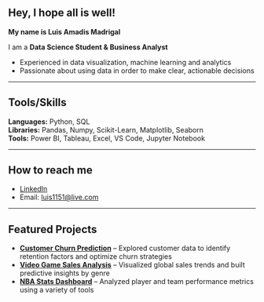 ## Hey, I hope all is well!

**My name is Luis Amadis Madrigal**  

I am a **Data Science Student & Business Analyst**

- Experienced in data visualization, machine learning and analytics  
- Passionate about using data in order to make clear, actionable decisions  

---

## Tools/Skills

**Languages:** Python, SQL  
**Libraries:** Pandas, Numpy, Scikit-Learn, Matplotlib, Seaborn  
**Tools:** Power BI, Tableau, Excel, VS Code, Jupyter Notebook  

---

## How to reach me

- [LinkedIn](https://www.linkedin.com/in/luis-amadis-madrigal-86523422b/)  
- Email: luis1151@live.com  

---

## Featured Projects

- [**Customer Churn Prediction**](https://github.com/Amadis15/Telco-Customer-Churn) – Explored customer data to identify retention factors and optimize churn strategies  
- [**Video Game Sales Analysis**](https://github.com/Amadis15/Video-Game-Sales-Analysis-and-Genre-Prediction) – Visualized global sales trends and built predictive insights by genre  
- [**NBA Stats Dashboard**](https://github.com/Amadis15/NBA-Stats-Project) – Analyzed player and team performance metrics using a variety of tools  




<!--
**Amadis15/Amadis15** is a ✨ _special_ ✨ repository because its `README.md` (this file) appears on your GitHub profile.

Here are some ideas to get you started:

- 🔭 I’m currently working on ...
- 🌱 I’m currently learning ...
- 👯 I’m looking to collaborate on ...
- 🤔 I’m looking for help with ...
- 💬 Ask me about ...
- 📫 How to reach me: ...
- 😄 Pronouns: ...
- ⚡ Fun fact: ...
-->
